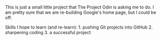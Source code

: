 This is just a small little project that The Project Odin is asking me to do. I am pretty sure that we are re-building Google's home page, but I could be off. 

Skills I hope to learn (and re-learn):
	1. pushing Git projects into GitHub
	2. sharpening coding
	3. a successful project